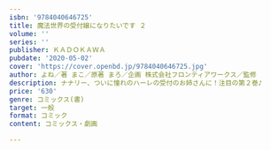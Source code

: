 ```yaml
---
isbn: '9784040646725'
title: 魔法世界の受付嬢になりたいです ２
volume: ''
series: ''
publisher: ＫＡＤＯＫＡＷＡ
pubdate: '2020-05-02'
cover: 'https://cover.openbd.jp/9784040646725.jpg'
author: よね／著 まこ／原著 まろ／企画 株式会社フロンティアワークス／監修
description: ナナリー、ついに憧れのハーレの受付のお姉さんに！注目の第２巻♪
price: '630'
genre: コミックス(書)
target: 一般
format: コミック
content: コミックス・劇画

---
```

